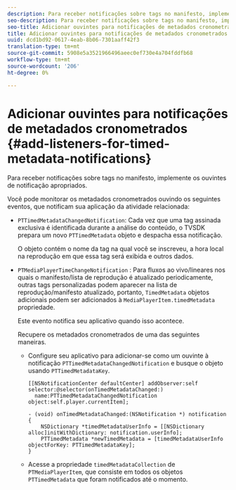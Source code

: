```yaml
---
description: Para receber notificações sobre tags no manifesto, implemente os ouvintes de notificação apropriados.
seo-description: Para receber notificações sobre tags no manifesto, implemente os ouvintes de notificação apropriados.
seo-title: Adicionar ouvintes para notificações de metadados cronometrados
title: Adicionar ouvintes para notificações de metadados cronometrados
uuid: dcd1bd92-0617-4eab-8b06-7301aaff42f3
translation-type: tm+mt
source-git-commit: 5908e5a3521966496aeec0ef730e4a704fddfb68
workflow-type: tm+mt
source-wordcount: '206'
ht-degree: 0%

---
```



# Adicionar ouvintes para notificações de metadados cronometrados {#add-listeners-for-timed-metadata-notifications}

Para receber notificações sobre tags no manifesto, implemente os ouvintes de notificação apropriados.

Você pode monitorar os metadados cronometrados ouvindo os seguintes eventos, que notificam sua aplicação da atividade relacionada:

* `PTTimedMetadataChangedNotification`: Cada vez que uma tag assinada exclusiva é identificada durante a análise do conteúdo, o TVSDK prepara um novo  `PTTimedMetadata` objeto e despacha essa notificação.

   O objeto contém o nome da tag na qual você se inscreveu, a hora local na reprodução em que essa tag será exibida e outros dados.

* `PTMediaPlayerTimeChangeNotification` : Para fluxos ao vivo/lineares nos quais o manifesto/lista de reprodução é atualizado periodicamente, outras tags personalizadas podem aparecer na lista de reprodução/manifesto atualizado, portanto,  `TimedMetadata` objetos adicionais podem ser adicionados à  `MediaPlayerItem.timedMetadata` propriedade.

   Este evento notifica seu aplicativo quando isso acontece.

   Recupere os metadados cronometrados de uma das seguintes maneiras.

   * Configure seu aplicativo para adicionar-se como um ouvinte à notificação `PTTimedMetadataChangedNotification` e busque o objeto usando `PTTimedMetadataKey`.

      ```
      [[NSNotificationCenter defaultCenter] addObserver:self selector:@selector(onTimedMetadataChanged:)  
        name:PTTimedMetadataChangedNotification object:self.player.currentItem]; 
      
      - (void) onTimedMetadataChanged:(NSNotification *) notification { 
          NSDictionary *timedMetadataUserInfo = [[NSDictionary alloc]initWithDictionary: notification.userInfo]; 
          PTTimedMetadata *newTimedMetadata = [timedMetadataUserInfo objectForKey: PTTimedMetadataKey]; 
      }
      ```

   * Acesse a propriedade `timedMetadataCollection` de `PTMediaPlayerItem`, que consiste em todos os objetos `PTTimedMetadata` que foram notificados até o momento.

